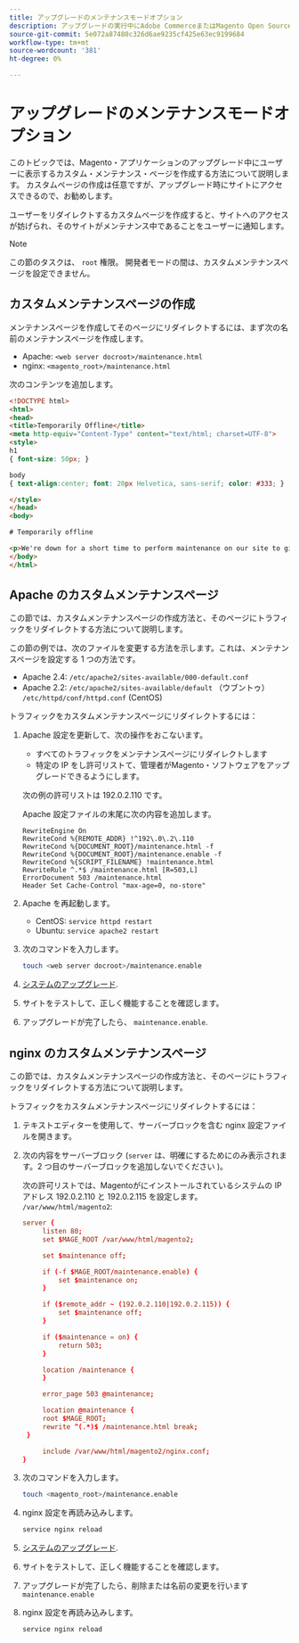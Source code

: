 ```yaml
---
title: アップグレードのメンテナンスモードオプション
description: アップグレードの実行中にAdobe CommerceまたはMagento Open Sourceストアフロントに表示されるカスタムメンテナンスモードページを作成します。
source-git-commit: 5e072a87480c326d6ae9235cf425e63ec9199684
workflow-type: tm+mt
source-wordcount: '381'
ht-degree: 0%

---
```



# アップグレードのメンテナンスモードオプション

このトピックでは、Magento・アプリケーションのアップグレード中にユーザーに表示するカスタム・メンテナンス・ページを作成する方法について説明します。 カスタムページの作成は任意ですが、アップグレード時にサイトにアクセスできるので、お勧めします。

ユーザーをリダイレクトするカスタムページを作成すると、サイトへのアクセスが妨げられ、そのサイトがメンテナンス中であることをユーザーに通知します。

>[!NOTE]
>
>この節のタスクは、 `root` 権限。 開発者モードの間は、カスタムメンテナンスページを設定できません。

## カスタムメンテナンスページの作成

メンテナンスページを作成してそのページにリダイレクトするには、まず次の名前のメンテナンスページを作成します。

- Apache: `<web server docroot>/maintenance.html`
- nginx: `<magento_root>/maintenance.html`

次のコンテンツを追加します。

```html
<!DOCTYPE html>
<html>
<head>
<title>Temporarily Offline</title>
<meta http-equiv="Content-Type" content="text/html; charset=UTF-8">
<style>
h1
{ font-size: 50px; }

body
{ text-align:center; font: 20px Helvetica, sans-serif; color: #333; }

</style>
</head>
<body>

# Temporarily offline

<p>We're down for a short time to perform maintenance on our site to give you the best possible experience. Check back soon!</p>
</body>
</html>
```

## Apache のカスタムメンテナンスページ

この節では、カスタムメンテナンスページの作成方法と、そのページにトラフィックをリダイレクトする方法について説明します。

この節の例では、次のファイルを変更する方法を示します。これは、メンテナンスページを設定する 1 つの方法です。

- Apache 2.4: `/etc/apache2/sites-available/000-default.conf`
- Apache 2.2: `/etc/apache2/sites-available/default` （ウブントゥ） `/etc/httpd/conf/httpd.conf` (CentOS)

トラフィックをカスタムメンテナンスページにリダイレクトするには：

1. Apache 設定を更新して、次の操作をおこないます。

   - すべてのトラフィックをメンテナンスページにリダイレクトします
   - 特定の IP をし許可リストて、管理者がMagento・ソフトウェアをアップグレードできるようにします。

   次の例の許可リストは 192.0.2.110 です。

   Apache 設定ファイルの末尾に次の内容を追加します。

   ```terminal
   RewriteEngine On
   RewriteCond %{REMOTE_ADDR} !^192\.0\.2\.110
   RewriteCond %{DOCUMENT_ROOT}/maintenance.html -f
   RewriteCond %{DOCUMENT_ROOT}/maintenance.enable -f
   RewriteCond %{SCRIPT_FILENAME} !maintenance.html
   RewriteRule ^.*$ /maintenance.html [R=503,L]
   ErrorDocument 503 /maintenance.html
   Header Set Cache-Control "max-age=0, no-store"
   ```

1. Apache を再起動します。

   - CentOS: `service httpd restart`
   - Ubuntu: `service apache2 restart`

1. 次のコマンドを入力します。

   ```bash
   touch <web server docroot>/maintenance.enable
   ```

1. [システムのアップグレード](../implementation/perform-upgrade.md).
1. サイトをテストして、正しく機能することを確認します。
1. アップグレードが完了したら、 `maintenance.enable`.

## nginx のカスタムメンテナンスページ

この節では、カスタムメンテナンスページの作成方法と、そのページにトラフィックをリダイレクトする方法について説明します。

トラフィックをカスタムメンテナンスページにリダイレクトするには：

1. テキストエディターを使用して、サーバーブロックを含む nginx 設定ファイルを開きます。
1. 次の内容をサーバーブロック (`server` は、明確にするためにのみ表示されます。2 つ目のサーバーブロックを追加しないでください )。

   次の許可リストでは、Magentoがにインストールされているシステムの IP アドレス 192.0.2.110 と 192.0.2.115 を設定します。 `/var/www/html/magento2`:

   ```conf
   server {
        listen 80;
        set $MAGE_ROOT /var/www/html/magento2;
   
        set $maintenance off;
   
        if (-f $MAGE_ROOT/maintenance.enable) {
            set $maintenance on;
        }
   
        if ($remote_addr ~ (192.0.2.110|192.0.2.115)) {
            set $maintenance off;
        }
   
        if ($maintenance = on) {
            return 503;
        }
   
        location /maintenance {
        }
   
        error_page 503 @maintenance;
   
        location @maintenance {
        root $MAGE_ROOT;
        rewrite ^(.*)$ /maintenance.html break;
    }
   
        include /var/www/html/magento2/nginx.conf;
   }
   ```

1. 次のコマンドを入力します。

   ```bash
   touch <magento_root>/maintenance.enable
   ```

1. nginx 設定を再読み込みします。

   ```bash
   service nginx reload
   ```

1. [システムのアップグレード](../implementation/perform-upgrade.md).
1. サイトをテストして、正しく機能することを確認します。
1. アップグレードが完了したら、削除または名前の変更を行います `maintenance.enable`
1. nginx 設定を再読み込みします。

   ```bash
   service nginx reload
   ```
